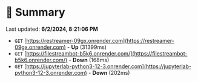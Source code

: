 # 📖 Summary
Last updated: **6/2/2024, 8:21:06 PM**

- `GET` [https://restreamer-09gx.onrender.com](https://restreamer-09gx.onrender.com) - **Up** (31399ms)
- `GET` [https://filestreambot-b5k6.onrender.com/](https://filestreambot-b5k6.onrender.com/) - **Down** (168ms)
- `GET` [https://jupyterlab-python3-12-3.onrender.com](https://jupyterlab-python3-12-3.onrender.com) - **Down** (202ms)
